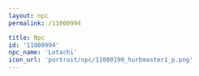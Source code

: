 ```yaml
---
layout: npc
permalink: /11000994

title: Npc
id: '11000994'
npc_name: 'Lotachi'
icon_url: 'portrait/npc/11000190_hurbmaster1_p.png'
---
```


